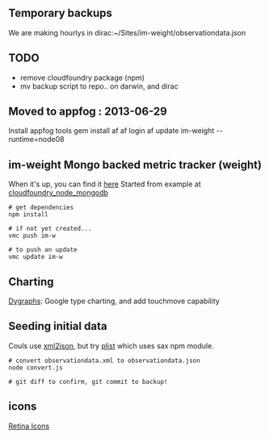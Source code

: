 ## Temporary backups
We are making hourlys in dirac:~/Sites/im-weight/observationdata.json

## TODO

* remove cloudfoundry package (npm)
* mv backup script to repo.. on darwin, and dirac

## Moved to appfog : 2013-06-29
Install appfog tools
    gem install af
    af login
    af update im-weight --runtime=node08

## im-weight Mongo backed metric tracker (weight)
When it's up, you can find it [here](http://im-w.cloudfoundry.com)
Started from example at
  [cloudfoundry_node_mongodb](https://github.com/gatesvp/cloudfoundry_node_mongodb.git)

    # get dependencies
    npm install
    
    # if not yet created...
    vmc push im-w
    
    # to push an update
    vmc update im-w

## Charting
[Dygraphs](http://dygraphs.com/): Google type charting, and add touchmove capability

## Seeding initial data
Couls use [xml2json](https://github.com/buglabs/node-xml2json), but try [plist](https://github.com/TooTallNate/node-plist) which uses sax npm module.

    # convert observationdata.xml to observationdata.json
    node convert.js
    
    # git diff to confirm, git commit to backup!

## icons

[Retina Icons](http://www.iconfinder.com/search/1/?q=iconset%3Atwg_retina_icons)